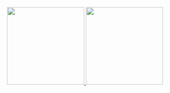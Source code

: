 <div align="center">
  <a href="https://github.com/pedroclain">
  <img height="180em" src="https://github-readme-stats.vercel.app/api?username=pedroclain&show_icons=true&theme=light&include_all_commits=true&count_private=true"/>
  <img height="180em" src="https://github-readme-stats.vercel.app/api/top-langs/?username=pedroclain&layout=compact&langs_count=7&theme=light"/>
</div>
